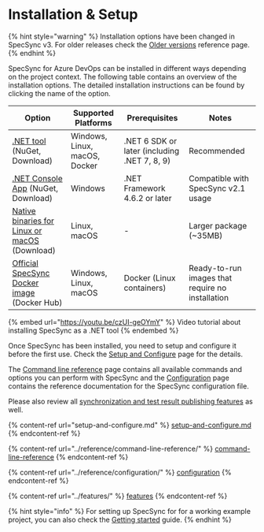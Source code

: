 # Installation & Setup

{% hint style="warning" %}
Installation options have been changed in SpecSync v3. For older releases check the [Older versions](../reference/older-versions.md) reference page.
{% endhint %}

SpecSync for Azure DevOps can be installed in different ways depending on the project context. The following table contains an overview of the installation options. The detailed installation instructions can be found by clicking the name of the option.

| Option | Supported Platforms | Prerequisites | Notes |
| ------ | ------------------- | ------------- | ----- |
| [.NET tool](dotnet-core-tool.md) (NuGet, Download) | Windows, Linux, macOS, Docker | .NET 6 SDK or later (including .NET 7, 8, 9) | Recommended |
| [.NET Console App](dotnet-console.md) (NuGet, Download) | Windows | .NET Framework 4.6.2 or later | Compatible with SpecSync v2.1 usage |
| [Native binaries for Linux or macOS](native-binaries.md) (Download) | Linux, macOS | - | Larger package (\~35MB) |
| [Official SpecSync Docker image](docker-image.md) (Docker Hub) | Windows, Linux, macOS | Docker (Linux containers) | Ready-to-run images that require no installation |

{% embed url="https://youtu.be/czUI-geOYmY" %}
Video tutorial about installing SpecSync as a .NET tool
{% endembed %}

Once SpecSync has been installed, you need to setup and configure it before the first use. Check the [Setup and Configure](setup-and-configure.md) page for the details.

The [Command line reference](../reference/command-line-reference/) page contains all available commands and options you can perform with SpecSync and the [Configuration](../reference/configuration/) page contains the reference documentation for the SpecSync configuration file.

Please also review all [synchronization and test result publishing features](../features/) as well.

{% content-ref url="setup-and-configure.md" %}
[setup-and-configure.md](setup-and-configure.md)
{% endcontent-ref %}

{% content-ref url="../reference/command-line-reference/" %}
[command-line-reference](../reference/command-line-reference/)
{% endcontent-ref %}

{% content-ref url="../reference/configuration/" %}
[configuration](../reference/configuration/)
{% endcontent-ref %}

{% content-ref url="../features/" %}
[features](../features/)
{% endcontent-ref %}

{% hint style="info" %}
For setting up SpecSync for for a working example project, you can also check the [Getting started](../getting-started/) guide.
{% endhint %}







